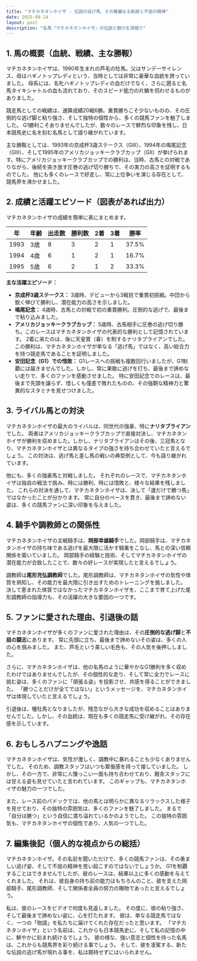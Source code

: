 ```yaml
---
title: "マチカネタンホイザ - 伝説の逃げ馬、その華麗なる軌跡と不屈の精神"
date: 2025-09-14
layout: post
description: "名馬『マチカネタンホイザ』の伝説と魅力を深堀り"
---
```


## 1. 馬の概要（血統、戦績、主な勝鞍）

マチカネタンホイザは、1990年生まれの芦毛の牡馬。父はサンデーサイレンス、母はハギノトップレディという、当時としては非常に豪華な血統を誇っていました。  母系には、名牝ハギノトップレディの血だけでなく、さらに遡ると名馬タイキシャトルの血も流れており、そのスピード能力の片鱗を伺わせるものがありました。  

競走馬としての戦績は、通算成績20戦6勝。重賞勝ちこそ少ないものの、その圧倒的な逃げ脚と粘り強さ、そして独特の個性から、多くの競馬ファンを魅了しました。  G1勝利こそありませんでしたが、数々のレースで鮮烈な印象を残し、日本競馬史に名を刻む名馬として語り継がれています。

主な勝鞍としては、1993年の京成杯3歳ステークス（GIII）、1994年の鳴尾記念（GIII）、そして1995年のアメリカジョッキークラブカップ（GII）が挙げられます。特にアメリカジョッキークラブカップでの勝利は、当時、古馬との対戦でありながら、後続を突き放す圧巻の逃げ切り勝ちで、その実力の高さを証明するものでした。  他にも多くのレースで好走し、常に上位争いを演じる存在として、競馬界を沸かせました。


## 2. 成績と活躍エピソード（図表があれば出力）

マチカネタンホイザの成績を簡単に表にまとめます。

| 年 | 年齢 | 出走数 | 勝利数 | 2着 | 3着 | 勝率 |
|---|---|---|---|---|---|---|
| 1993 | 3歳 | 8 | 3 | 2 | 1 | 37.5% |
| 1994 | 4歳 | 6 | 1 | 2 | 1 | 16.7% |
| 1995 | 5歳 | 6 | 2 | 1 | 2 | 33.3% |


**主な活躍エピソード：**

* **京成杯3歳ステークス：**  3歳時、デビューから3戦目で重賞初挑戦。中団から鋭く伸びて勝利し、潜在能力の高さを示しました。
* **鳴尾記念：**  4歳時、古馬との対戦で初の重賞勝利。圧倒的な逃げで、最後まで粘り込みました。
* **アメリカジョッキークラブカップ：**  5歳時、古馬相手に圧巻の逃げ切り勝ち。このレースはマチカネタンホイザの代表的な勝利として記憶されています。  2着に来たのは、後に天皇賞（春）を制するナリタブライアンでした。この勝利は、マチカネタンホイザが単なる「逃げ馬」ではなく、高い総合力を持つ競走馬であることを証明しました。
* **安田記念（G1）での惜敗：**  G1レースへの挑戦も複数回行いましたが、G1制覇には届きませんでした。しかし、常に果敢に逃げを打ち、最後まで諦めない走りで、多くのファンを感動させました。  特に安田記念でのレースは、最後まで先頭を譲らず、惜しくも僅差で敗れたものの、その強靭な精神力と驚異的なスタミナを見せつけました。


## 3. ライバル馬との対決

マチカネタンホイザの最大のライバルは、同世代の強豪、特に**ナリタブライアン**でした。  両者はアメリカジョッキークラブカップで直接対決し、マチカネタンホイザが勝利を収めました。しかし、ナリタブライアンはその後、三冠馬となり、マチカネタンホイザとは異なるタイプの強さを持ち合わせていたと言えるでしょう。  この対決は、逃げ馬と差し馬の戦いの典型例として、今も語り継がれています。

他にも、多くの強豪馬と対戦しました。  それぞれのレースで、マチカネタンホイザは独自の戦法で挑み、時には勝利、時には惜敗と、様々な結果を残しました。  これらの対決を通して、マチカネタンホイザは、決して「運だけで勝つ馬」ではなかったことが分かります。  常に自分のペースを貫き、最後まで諦めない姿は、多くの競馬ファンに深い印象を与えました。


## 4. 騎手や調教師との関係性

マチカネタンホイザの主戦騎手は、**岡部幸雄騎手**でした。岡部騎手は、マチカネタンホイザの持ち味である逃げを最大限に活かす騎乗をこなし、馬との深い信頼関係を築いていました。  岡部騎手の経験と技術、そしてマチカネタンホイザの潜在能力が合致したことで、数々の好レースが実現したと言えるでしょう。  

調教師は**尾形充弘調教師**でした。尾形調教師は、マチカネタンホイザの気性や体質を熟知し、その能力を最大限に引き出すためのトレーニングを施しました。  決して恵まれた体質ではなかったマチカネタンホイザを、ここまで育て上げた尾形調教師の指導力も、その活躍の大きな要因の一つです。


## 5. ファンに愛された理由、引退後の話

マチカネタンホイザが多くのファンに愛された理由は、その**圧倒的な逃げ脚**と**不屈の闘志**にあります。  常に先頭に立ち、最後まで諦めないその姿は、多くの人の心を掴みました。  また、芦毛という美しい毛色も、その人気を後押ししました。  

さらに、マチカネタンホイザは、他の名馬のように華やかなG1勝利を多く収めたわけではありませんでしたが、その個性的な走り、そして常に全力でレースに挑む姿は、多くのファンに「頑張る姿」を投影させ、共感を得ることができました。  「勝つことだけが全てではない」というメッセージを、マチカネタンホイザは体現していたと言えるでしょう。

引退後は、種牡馬となりましたが、残念ながら大きな成功を収めることはありませんでした。しかし、その血統は、現在も多くの競走馬に受け継がれ、その存在感を示しています。


## 6. おもしろハプニングや逸話

マチカネタンホイザは、気性が激しく、調教中に暴れることも少なくありませんでした。  そのため、調教スタッフはいつも緊張感を持って接していました。  しかし、その一方で、非常に人懐っこい一面も持ち合わせており、厩舎スタッフには甘える姿も見せていたと言われています。  このギャップも、マチカネタンホイザの魅力の一つでした。

また、レース前のパドックでは、他の馬とは明らかに異なるリラックスした様子を見せており、その独特の雰囲気は、多くのファンを魅了しました。  まるで「自分は勝つ」という自信に満ち溢れているかのようでした。  この独特の雰囲気も、マチカネタンホイザの個性であり、人気の一つでした。


## 7. 編集後記（個人的な視点からの総括）

マチカネタンホイザ。その名前を聞いただけで、多くの競馬ファンは、その勇ましい逃げ姿、そして不屈の精神を思い起こすのではないでしょうか。  G1を制覇することはできませんでしたが、彼のレースは、結果以上に多くの感動を与えてくれました。  それは、彼自身の持ち前の能力はもちろんのこと、彼を支えた岡部騎手、尾形調教師、そして関係者全員の努力の賜物であったと言えるでしょう。

私は、彼のレースをビデオで何度も見返しました。  その度に、彼の粘り強さ、そして最後まで諦めない姿に、心を打たれます。  彼は、単なる競走馬ではなく、一つの「物語」を私たちに届けてくれた存在だったと思います。  「マチカネタンホイザ」という名前は、これからも日本競馬史に、そして私の記憶の中に、鮮やかに刻まれ続けるでしょう。  彼の様な、強い意志と個性を持った名馬は、これからも競馬界を彩り続ける事でしょう。  そして、彼を凌駕する、新たな伝説の逃げ馬が現れる事を、私は期待せずにはいられません。
